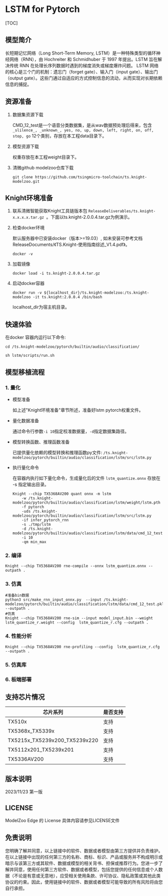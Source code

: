 # LSTM for Pytorch

<!--命名规则 {model_name}-{dataset}-{framework}-->

[TOC]

## 模型简介

长短期记忆网络（Long Short-Term Memory, LSTM）是一种特殊类型的循环神经网络（RNN），由 Hochreiter 和 Schmidhuber 于 1997 年提出。LSTM 旨在解决传统 RNN 在处理长序列数据时遇到的梯度消失或梯度爆炸问题。
LSTM 网络的核心是三个门的机制：遗忘门（forget gate）、输入门（input gate）、输出门（output gate）。这些门通过自适应的方式控制信息的流动，从而实现对长期依赖信息的捕捉。


## 资源准备

1. 数据集资源下载

	CMD\_12\_test是一个语音分类数据集，是从wav数据预处理后得来，包含 `_slilence_, _unknown_, yes, no, up, down, left, right, on, off, stop, go` 12个类别，存放在本工程data目录下。

2. 模型资源下载

	权重存放在本工程weight目录下。

3. 清微github modelzoo仓库下载

	```git clone https://github.com/tsingmicro-toolchain/ts.knight-modelzoo.git```

## Knight环境准备

1. 联系清微智能获取Knight工具链版本包 ```ReleaseDeliverables/ts.knight-x.x.x.x.tar.gz ```。下面以ts.knight-2.0.0.4.tar.gz为例演示。

2. 检查docker环境

	​默认服务器中已安装docker（版本>=19.03）, 如未安装可参考文档ReleaseDocuments/《TS.Knight-使用指南综述_V1.4.pdf》。
	
	```
	docker -v   
	```

3. 加载镜像
	
	```
	docker load -i ts.knight-2.0.0.4.tar.gz
	```

4. 启动docker容器

	```
	docker run -v ${localhost_dir}/ts.knight-modelzoo:/ts.knight-modelzoo -it ts.knight:2.0.0.4 /bin/bash
	```
	
	localhost_dir为宿主机目录。

## 快速体验

在docker 容器内运行以下命令:

```
cd /ts.knight-modelzoo/pytorch/builtin/audio/classification/
```

```
sh lstm/scripts/run.sh
```

## 模型移植流程

### 1. 量化

-   模型准备
	
	如上述"Knight环境准备"章节所述，准备好lstm pytorch权重文件。
	

-   量化数据准备

    通过命令行参数```-i 10```指定校准数据量，```-d```指定数据集路径。

-   模型转换函数、推理函数准备
	
	已提供量化依赖的模型转换和推理函数py文件: ```/ts.knight-modelzoo/pytorch/builtin/audio/classification/lstm/src/lstm.py```

-   执行量化命令

	在容器内执行如下量化命令，生成量化后的文件 `lstm_quantize.onnx` 存放在 -s 指定输出目录。

    	Knight --chip TX5368AV200 quant onnx -m lstm
    		-w /ts.knight-modelzoo/pytorch/builtin/audio/classification/lstm/weight/lstm.pth 
    		-f pytorch 
    		-uds /ts.knight-modelzoo/pytorch/builtin/audio/classification/lstm/src/lstm.py 
    		-if infer_pytorch_rnn
			-s ./tmp/lstm 
    		-d /ts.knight-modelzoo/pytorch/builtin/audio/classification/lstm/data/cmd_12_test.pkl
    		-i 10
			-qm min_max


### 2. 编译


    Knight --chip TX5368AV200 rne-compile --onnx lstm_quantize.onnx --outpath .


### 3. 仿真

    #准备bin数据
    python3 src/make_rnn_input_onnx.py  --input /ts.knight-modelzoo/pytorch/builtin/audio/classification/lstm/data/cmd_12_test.pkl --outpath .
    #仿真
    Knight --chip TX5368AV200 rne-sim --input model_input.bin --weight lstm_quantize_r.weight --config  lstm_quantize_r.cfg --outpath .

### 4. 性能分析

```
Knight --chip TX5368AV200 rne-profiling --config  lstm_quantize_r.cfg --outpath .
```

### 5. 仿真库

### 6. 板端部署



## 支持芯片情况

| 芯片系列                                          | 是否支持 |
| ------------------------------------------------ | ------- |
| TX510x                                           | 支持     |
| TX5368x_TX5339x                                  | 支持     |
| TX5215x_TX5239x200_TX5239x220 | 支持     |
| TX5112x201_TX5239x201                            | 支持     |
| TX5336AV200                                      | 支持     |



## 版本说明

2023/11/23  第一版



## LICENSE

ModelZoo Edge 的 License 具体内容请参见LICENSE文件

## 免责说明

您明确了解并同意，以上链接中的软件、数据或者模型由第三方提供并负责维护。在以上链接中出现的任何第三方的名称、商标、标识、产品或服务并不构成明示或暗示与该第三方或其软件、数据或模型的相关背书、担保或推荐行为。您进一步了解并同意，使用任何第三方软件、数据或者模型，包括您提供的任何信息或个人数据（不论是有意或无意地），应受相关使用条款、许可协议、隐私政策或其他此类协议的约束。因此，使用链接中的软件、数据或者模型可能导致的所有风险将由您自行承担。



